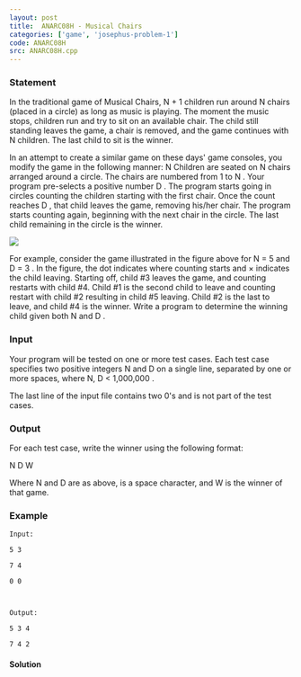 ```yaml
---
layout: post
title:  ANARC08H - Musical Chairs
categories: ['game', 'josephus-problem-1']
code: ANARC08H
src: ANARC08H.cpp
---
```


### **Statement**

In the traditional game of Musical Chairs, N + 1 children run around N chairs
(placed in a circle) as long as music is playing. The moment the music stops,
children run and try to sit on an available chair. The child still standing
leaves the game, a chair is removed, and the game continues with N children.
The last child to sit is the winner.  
  
In an attempt to create a similar game on these days' game consoles, you
modify the game in the following manner: N Children are seated on N chairs
arranged around a circle. The chairs are numbered from 1 to N . Your program
pre-selects a positive number D . The program starts going in circles counting
the children starting with the first chair. Once the count reaches D , that
child leaves the game, removing his/her chair. The program starts counting
again, beginning with the next chair in the circle. The last child remaining
in the circle is the winner.  

![](http://www.spoj.com/content/ahmed_aly:ANARC08H.png)

For example, consider the game illustrated in the figure above for N = 5 and D
= 3 . In the figure, the dot indicates where counting starts and × indicates
the child leaving. Starting off, child #3 leaves the game, and counting
restarts with child #4. Child #1 is the second child to leave and counting
restart with child #2 resulting in child #5 leaving. Child #2 is the last to
leave, and child #4 is the winner. Write a program to determine the winning
child given both N and D .

### Input

Your program will be tested on one or more test cases. Each test case
specifies two positive integers N and D on a single line, separated by one or
more spaces, where N, D < 1,000,000 .  
  
The last line of the input file contains two 0's and is not part of the test
cases.

### Output

For each test case, write the winner using the following format:  
  
N D W  
  
Where N and D are as above, is a space character, and W is the winner of that
game.

### Example

    
    
    Input:
    5 3
    7 4
    0 0
    
    Output:
    5 3 4
    7 4 2
    



#### **Solution**



